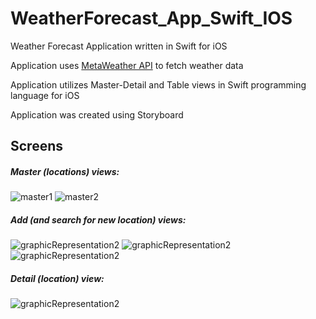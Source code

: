 # WeatherForecast_App_Swift_IOS
Weather Forecast Application written in Swift for iOS

Application uses [MetaWeather API](https://www.metaweather.com/api/) to fetch weather data

Application utilizes Master-Detail and Table views in Swift programming language for iOS

Application was created using Storyboard

## Screens

##### Master (locations) views:

![master1](./screens/Screen_master_1.png) <!-- .element height="50%" width="50%" --> ![master2](./screens/Screen_master_2.png)

##### Add (and search for new location) views:

![graphicRepresentation2](./screens/Screen_add_2.png) ![graphicRepresentation2](./screens/Screen_add_3.png) ![graphicRepresentation2](screens/Screen_add_1.png)

##### Detail (location) view:

![graphicRepresentation2](screens/Screen_detail_1.png)
